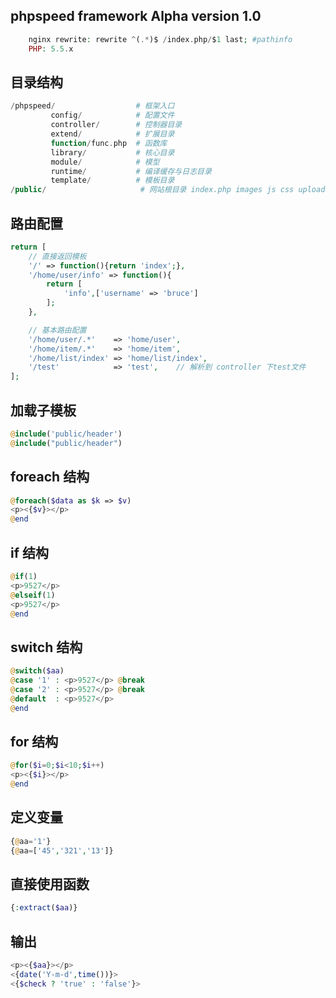 ## phpspeed framework Alpha version 1.0

```php
    nginx rewrite: rewrite ^(.*)$ /index.php/$1 last; #pathinfo
    PHP: 5.5.x
```

## 目录结构
```php
/phpspeed/                  # 框架入口
         config/            # 配置文件
         controller/        # 控制器目录
         extend/            # 扩展目录
         function/func.php  # 函数库
         library/           # 核心目录
         module/            # 模型
         runtime/           # 编译缓存与日志目录
         template/          # 模板目录
/public/                     # 网站根目录 index.php images js css uploads

```

## 路由配置
```php
return [
    // 直接返回模板
    '/' => function(){return 'index';},
    '/home/user/info' => function(){
        return [
            'info',['username' => 'bruce']
        ];
    },

    // 基本路由配置
    '/home/user/.*'    => 'home/user',
    '/home/item/.*'    => 'home/item',
    '/home/list/index' => 'home/list/index',
    '/test'            => 'test',    // 解析到 controller 下test文件
];
```

## 加载子模板
```php
@include('public/header')
@include("public/header")
```

## foreach 结构
```php
@foreach($data as $k => $v)
<p><{$v}></p>
@end
```

## if 结构
```php
@if(1)
<p>9527</p>
@elseif(1)
<p>9527</p>
@end
```

## switch 结构
```php
@switch($aa)
@case '1' : <p>9527</p> @break
@case '2' : <p>9527</p> @break
@default  : <p>9527</p>
@end
```

## for 结构
```php
@for($i=0;$i<10;$i++)
<p><{$i}></p>
@end
```

## 定义变量
```php
{@aa='1'}
{@aa=['45','321','13']}
```

## 直接使用函数
```php
{:extract($aa)}
```

## 输出
```php
<p><{$aa}></p>
<{date('Y-m-d',time())}>
<{$check ? 'true' : 'false'}>
```
